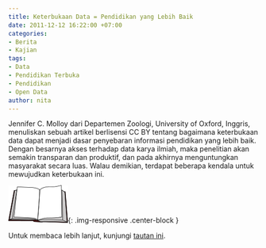 ```yaml
---
title: Keterbukaan Data = Pendidikan yang Lebih Baik
date: 2011-12-12 16:22:00 +07:00
categories:
- Berita
- Kajian
tags:
- Data
- Pendidikan Terbuka
- Pendidikan
- Open Data
author: nita
---
```


Jennifer C. Molloy dari Departemen Zoologi, University of Oxford, Inggris, menuliskan sebuah artikel berlisensi CC BY tentang bagaimana keterbukaan data dapat menjadi dasar penyebaran informasi pendidikan yang lebih baik. Dengan besarnya akses terhadap data karya ilmiah, maka penelitian akan semakin transparan dan produktif, dan pada akhirnya menguntungkan masyarakat secara luas. Walau demikian, terdapat beberapa kendala untuk mewujudkan keterbukaan ini.

![120px-Livre_ouvert.svg.png](/uploads/120px-Livre_ouvert.svg.png){: .img-responsive .center-block }

Untuk membaca lebih lanjut, kunjungi [tautan ini](http://www.plosbiology.org/article/info:doi%2F10.1371%2Fjournal.pbio.1001195?utm_source=feedburner&utm_medium=feed&utm_campaign=Feed:+plosbiology/NewArticles+%28Ambra+-+Biology+New+Articles%29).